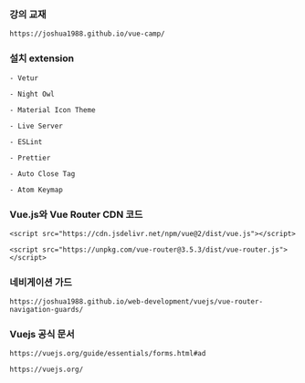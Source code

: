 
### 강의 교재
```
https://joshua1988.github.io/vue-camp/
```

### 설치 extension
```
- Vetur

- Night Owl

- Material Icon Theme

- Live Server

- ESLint

- Prettier

- Auto Close Tag

- Atom Keymap
```

### Vue.js와 Vue Router CDN 코드
``` 
<script src="https://cdn.jsdelivr.net/npm/vue@2/dist/vue.js"></script>

<script src="https://unpkg.com/vue-router@3.5.3/dist/vue-router.js"></script>
```

### 네비게이션 가드
```
https://joshua1988.github.io/web-development/vuejs/vue-router-navigation-guards/
```

### Vuejs 공식 문서
```
https://vuejs.org/guide/essentials/forms.html#ad

https://vuejs.org/
```